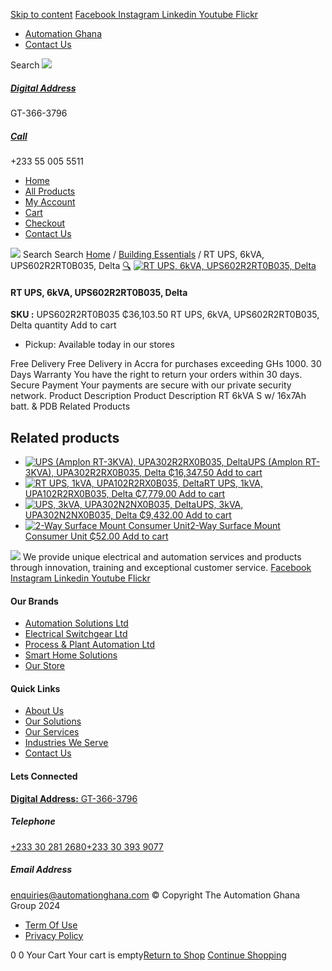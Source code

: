 [Skip to content](https://store.automationghana.com/product/rt-ups-6kva-ups602r2rt0b035-delta/#content)
[ Facebook ](https://www.facebook.com/automationgh/) [ Instagram ](https://www.instagram.com/automationgh/) [ Linkedin ](https://www.linkedin.com/company/the-automation-ghana-limited/) [ Youtube ](https://www.youtube.com/channel/UCurrRDUSm5oIW39VXjn1u0w) [ Flickr ](https://www.flickr.com/photos/181794037@N07/)
  * [ Automation Ghana ](https://automationghana.com)
  * [ Contact Us ](https://store.automationghana.com/contact/)


Search
[ ![](https://store.automationghana.com/wp-content/uploads/2024/04/Website-TAGG-Logo-BLUE.png) ](https://store.automationghana.com/)
[ ](https://maps.app.goo.gl/m4xeaagWCNbLk4jM6)
#####  [ Digital Address ](https://maps.app.goo.gl/m4xeaagWCNbLk4jM6)
GT-366-3796 
[ ](tel:+233550055511)
#####  [ Call ](tel:+233550055511)
+233 55 005 5511 
  * [Home](https://store.automationghana.com/)
  * [All Products](https://store.automationghana.com/shop/)
  * [My Account](https://store.automationghana.com/my-account/)
  * [Cart](https://store.automationghana.com/cart/)
  * [Checkout](https://store.automationghana.com/checkout/)
  * [Contact Us](https://store.automationghana.com/contact/)


[![](https://store.automationghana.com/wp-content/uploads/2024/04/AutomationGhana_logo_white.png)](https://store.automationghana.com)
Search
Search
[Home](https://store.automationghana.com) / [Building Essentials](https://store.automationghana.com/product-category/building-essentials/) / RT UPS, 6kVA, UPS602R2RT0B035, Delta
[🔍](https://store.automationghana.com/product/rt-ups-6kva-ups602r2rt0b035-delta/)
[![RT UPS, 6kVA, UPS602R2RT0B035, Delta](https://store.automationghana.com/wp-content/uploads/2025/06/RT-6kVA-S-600x400.jpg)](https://store.automationghana.com/wp-content/uploads/2025/06/RT-6kVA-S.jpg)
####  RT UPS, 6kVA, UPS602R2RT0B035, Delta 
**SKU :** UPS602R2RT0B035 
₵36,103.50
RT UPS, 6kVA, UPS602R2RT0B035, Delta quantity
Add to cart
  * Pickup: Available today in our stores


Free Delivery 
Free Delivery in Accra for purchases exceeding GHs 1000. 
30 Days Warranty 
You have the right to return your orders within 30 days. 
Secure Payment 
Your payments are secure with our private security network. 
Product Description
Product Description
RT 6kVA S w/ 16x7Ah batt. & PDB
Related Products 
## Related products
  * [![UPS \(Amplon RT-3KVA\), UPA302R2RX0B035, Delta](https://store.automationghana.com/wp-content/uploads/2025/06/RT-1kVA-Gen-300x300.jpg)UPS (Amplon RT-3KVA), UPA302R2RX0B035, Delta ₵16,347.50 ](https://store.automationghana.com/product/ups-amplon-rt-3kva-upa302r2rx0b035-delta/)
[Add to cart](https://store.automationghana.com/product/rt-ups-6kva-ups602r2rt0b035-delta/?add-to-cart=24752)
  * [![RT UPS, 1kVA, UPA102R2RX0B035, Delta](https://store.automationghana.com/wp-content/uploads/2025/06/RT-1kVA-Gen-300x300.jpg)RT UPS, 1kVA, UPA102R2RX0B035, Delta ₵7,779.00 ](https://store.automationghana.com/product/rt-ups-1kva-upa102r2rx0b035-delta/)
[Add to cart](https://store.automationghana.com/product/rt-ups-6kva-ups602r2rt0b035-delta/?add-to-cart=24750)
  * [![UPS, 3kVA, UPA302N2NX0B035, Delta](https://store.automationghana.com/wp-content/uploads/2025/06/N-1kVA-Gen-3-300x300.jpg)UPS, 3kVA, UPA302N2NX0B035, Delta ₵9,432.00 ](https://store.automationghana.com/product/ups-3kva-upa302n2nx0b035-delta/)
[Add to cart](https://store.automationghana.com/product/rt-ups-6kva-ups602r2rt0b035-delta/?add-to-cart=24749)
  * [![2-Way Surface Mount Consumer Unit](https://store.automationghana.com/wp-content/uploads/2020/04/8692spf-solera.png)2-Way Surface Mount Consumer Unit ₵52.00 ](https://store.automationghana.com/product/consumer-unit-8692spf-solera/)
[Add to cart](https://store.automationghana.com/product/rt-ups-6kva-ups602r2rt0b035-delta/?add-to-cart=1971)


![](https://store.automationghana.com/wp-content/uploads/2024/04/AutomationGhana_logo_white.png)
We provide unique electrical and automation services and products through innovation, training and exceptional customer service.
[ Facebook ](https://www.facebook.com/automationgh/) [ Instagram ](https://www.instagram.com/automationgh/) [ Linkedin ](https://www.linkedin.com/company/the-automation-ghana-limited/) [ Youtube ](https://www.youtube.com/channel/UCurrRDUSm5oIW39VXjn1u0w) [ Flickr ](https://www.flickr.com/photos/181794037@N07/)
#### Our Brands
  * [ Automation Solutions Ltd ](https://store.automationghana.com/product/rt-ups-6kva-ups602r2rt0b035-delta/)
  * [ Electrical Switchgear Ltd ](https://store.automationghana.com/product/rt-ups-6kva-ups602r2rt0b035-delta/)
  * [ Process & Plant Automation Ltd ](https://store.automationghana.com/product/rt-ups-6kva-ups602r2rt0b035-delta/)
  * [ Smart Home Solutions ](https://store.automationghana.com/product/rt-ups-6kva-ups602r2rt0b035-delta/)
  * [ Our Store ](https://store.automationghana.com/product/rt-ups-6kva-ups602r2rt0b035-delta/)


#### Quick Links
  * [ About Us ](https://store.automationghana.com/product/rt-ups-6kva-ups602r2rt0b035-delta/)
  * [ Our Solutions ](https://store.automationghana.com/product/rt-ups-6kva-ups602r2rt0b035-delta/)
  * [ Our Services ](https://store.automationghana.com/product/rt-ups-6kva-ups602r2rt0b035-delta/)
  * [ Industries We Serve ](https://store.automationghana.com/product/rt-ups-6kva-ups602r2rt0b035-delta/)
  * [ Contact Us ](https://store.automationghana.com/product/rt-ups-6kva-ups602r2rt0b035-delta/)


#### Lets Connected
[**Digital Address:** GT-366-3796](https://maps.app.goo.gl/m4xeaagWCNbLk4jM6)
#####  Telephone 
[ +233 30 281 2680](tel:+233302812680)[+233 30 393 9077](https://store.automationghana.com/product/rt-ups-6kva-ups602r2rt0b035-delta/+233303939077)
#####  Email Address 
enquiries@automationghana.com 
© Copyright The Automation Ghana Group 2024
  * [ Term Of Use ](https://store.automationghana.com/product/rt-ups-6kva-ups602r2rt0b035-delta/)
  * [ Privacy Policy ](https://store.automationghana.com/product/rt-ups-6kva-ups602r2rt0b035-delta/)


0
0
Your Cart
Your cart is empty[Return to Shop](https://store.automationghana.com/shop/)
[Continue Shopping](https://store.automationghana.com/product/rt-ups-6kva-ups602r2rt0b035-delta/)
